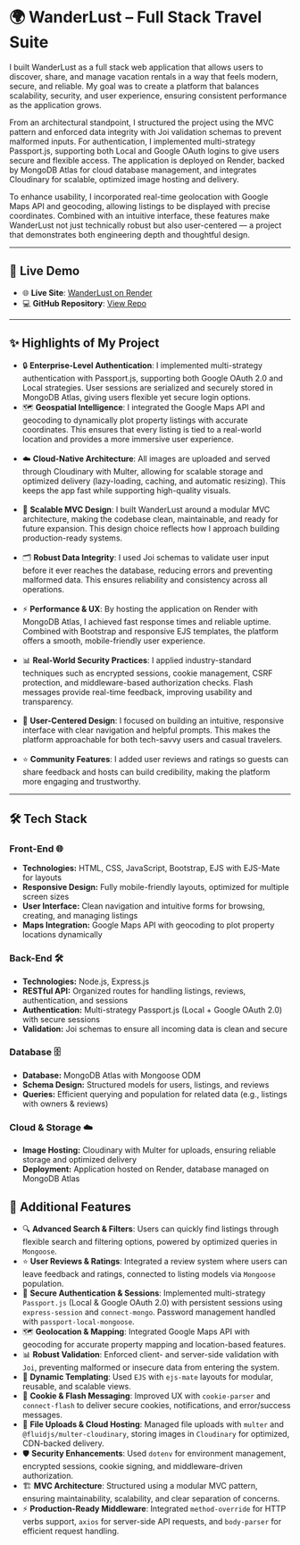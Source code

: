 <h1>🌍 WanderLust – Full Stack Travel Suite</h1>

<p>
I built WanderLust as a full stack web application that allows users to discover, share, and manage vacation rentals in a way that feels modern, secure, and reliable. My goal was to create a platform that balances scalability, security, and user experience, ensuring consistent performance as the application grows.

From an architectural standpoint, I structured the project using the MVC pattern and enforced data integrity with Joi validation schemas to prevent malformed inputs. For authentication, I implemented multi-strategy Passport.js, supporting both Local and Google OAuth logins to give users secure and flexible access. The application is deployed on Render, backed by MongoDB Atlas for cloud database management, and integrates Cloudinary for scalable, optimized image hosting and delivery.

To enhance usability, I incorporated real-time geolocation with Google Maps API and geocoding, allowing listings to be displayed with precise coordinates. Combined with an intuitive interface, these features make WanderLust not just technically robust but also user-centered — a project that demonstrates both engineering depth and thoughtful design.
</p>


<hr/>
<h2>📸 Live Demo </h2>

<ul>
  <li>🌐 <b>Live Site</b>: <a href="https://wanderlust-project-8v8k.onrender.com/listings">WanderLust on Render</a></li>
  <li>💻 <b>GitHub Repository</b>: <a href="https://github.com/TharunGit220/Wanderlust-Project/">View Repo</a></li>
</ul>
<hr/>

<h2>✨ Highlights of My Project </h2>

<ul>
  <li>🔒 <b>Enterprise-Level Authentication</b>: I implemented multi-strategy authentication with Passport.js, supporting both Google OAuth 2.0 and Local strategies. User sessions are serialized and securely stored in MongoDB Atlas, giving users flexible yet secure login options.</li>

  <li>🗺️ <b>Geospatial Intelligence</b>: I integrated the Google Maps API and geocoding to dynamically plot property listings with accurate coordinates. This ensures that every listing is tied to a real-world location and provides a more immersive user experience.</li>
<br>
  <li>☁️ <b>Cloud-Native Architecture</b>: All images are uploaded and served through Cloudinary with Multer, allowing for scalable storage and optimized delivery (lazy-loading, caching, and automatic resizing). This keeps the app fast while supporting high-quality visuals.</li>
<br>
  <li>🧩 <b>Scalable MVC Design</b>: I built WanderLust around a modular MVC architecture, making the codebase clean, maintainable, and ready for future expansion. This design choice reflects how I approach building production-ready systems.</li>
<br>
  <li>🗂️ <b>Robust Data Integrity</b>: I used Joi schemas to validate user input before it ever reaches the database, reducing errors and preventing malformed data. This ensures reliability and consistency across all operations.</li>
<br>
  <li>⚡ <b>Performance & UX</b>: By hosting the application on Render with MongoDB Atlas, I achieved fast response times and reliable uptime. Combined with Bootstrap and responsive EJS templates, the platform offers a smooth, mobile-friendly user experience.</li>
<br>
  <li>📊 <b>Real-World Security Practices</b>: I applied industry-standard techniques such as encrypted sessions, cookie management, CSRF protection, and middleware-based authorization checks. Flash messages provide real-time feedback, improving usability and transparency.</li>
<br>
  <li>🎨 <b>User-Centered Design</b>: I focused on building an intuitive, responsive interface with clear navigation and helpful prompts. This makes the platform approachable for both tech-savvy users and casual travelers.</li>
<br>
  <li>⭐ <b>Community Features</b>: I added user reviews and ratings so guests can share feedback and hosts can build credibility, making the platform more engaging and trustworthy.</li>
</ul>


<hr/>

<h2>🛠️ Tech Stack</h2>

<h3>Front-End 🌐</h3>
<ul>
  <li><b>Technologies:</b> HTML, CSS, JavaScript, Bootstrap, EJS with EJS-Mate for layouts</li>
  <li><b>Responsive Design:</b> Fully mobile-friendly layouts, optimized for multiple screen sizes</li>
  <li><b>User Interface:</b> Clean navigation and intuitive forms for browsing, creating, and managing listings</li>
  <li><b>Maps Integration:</b> Google Maps API with geocoding to plot property locations dynamically</li>
</ul>

<h3>Back-End 🛠️</h3>
<ul>
  <li><b>Technologies:</b> Node.js, Express.js</li>
  <li><b>RESTful API:</b> Organized routes for handling listings, reviews, authentication, and sessions</li>
  <li><b>Authentication:</b> Multi-strategy Passport.js (Local + Google OAuth 2.0) with secure sessions</li>
  <li><b>Validation:</b> Joi schemas to ensure all incoming data is clean and secure</li>
</ul>

<h3>Database 🗄️</h3>
<ul>
  <li><b>Database:</b> MongoDB Atlas with Mongoose ODM</li>
  <li><b>Schema Design:</b> Structured models for users, listings, and reviews</li>
  <li><b>Queries:</b> Efficient querying and population for related data (e.g., listings with owners & reviews)</li>
</ul>

<h3>Cloud & Storage ☁️</h3>
<ul>
  <li><b>Image Hosting:</b> Cloudinary with Multer for uploads, ensuring reliable storage and optimized delivery</li>
  <li><b>Deployment:</b> Application hosted on Render, database managed on MongoDB Atlas</li>
</ul>


<h2>🌟 Additional Features</h2>

<ul>
  <li>🔍 <b>Advanced Search & Filters</b>: Users can quickly find listings through flexible search and filtering options, powered by optimized queries in <code>Mongoose</code>.</li>
  
  <li>⭐ <b>User Reviews & Ratings</b>: Integrated a review system where users can leave feedback and ratings, connected to listing models via <code>Mongoose</code> population.</li>
  
  <li>🔐 <b>Secure Authentication & Sessions</b>: Implemented multi-strategy <code>Passport.js</code> (Local & Google OAuth 2.0) with persistent sessions using <code>express-session</code> and <code>connect-mongo</code>. Password management handled with <code>passport-local-mongoose</code>.</li>
  
  <li>🗺️ <b>Geolocation & Mapping</b>: Integrated Google Maps API with geocoding for accurate property mapping and location-based features.</li>
  
  <li>📊 <b>Robust Validation</b>: Enforced client- and server-side validation with <code>Joi</code>, preventing malformed or insecure data from entering the system.</li>
  
  <li>🎨 <b>Dynamic Templating</b>: Used <code>EJS</code> with <code>ejs-mate</code> layouts for modular, reusable, and scalable views.</li>
  
  <li>🍪 <b>Cookie & Flash Messaging</b>: Improved UX with <code>cookie-parser</code> and <code>connect-flash</code> to deliver secure cookies, notifications, and error/success messages.</li>
  
  <li>💾 <b>File Uploads & Cloud Hosting</b>: Managed file uploads with <code>multer</code> and <code>@fluidjs/multer-cloudinary</code>, storing images in <code>Cloudinary</code> for optimized, CDN-backed delivery.</li>
  
  <li>🛡️ <b>Security Enhancements</b>: Used <code>dotenv</code> for environment management, encrypted sessions, cookie signing, and middleware-driven authorization.</li>
  
  <li>🏗️ <b>MVC Architecture</b>: Structured using a modular MVC pattern, ensuring maintainability, scalability, and clear separation of concerns.</li>
  
  <li>⚡ <b>Production-Ready Middleware</b>: Integrated <code>method-override</code> for HTTP verbs support, <code>axios</code> for server-side API requests, and <code>body-parser</code> for efficient request handling.</li>
</ul>





